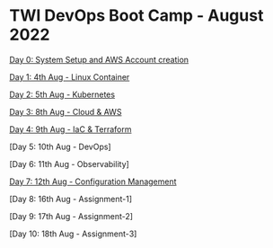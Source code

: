 # TWI DevOps Boot Camp - August 2022

[Day 0: System Setup and AWS Account creation](https://docs.google.com/document/d/1ROMA9NmBVA8rfSgtDysvc2BK0Mbpe4wRTmBVfq8Z1h4/edit)

[Day 1: 4th Aug - Linux Container](./docker_container)

[Day 2: 5th Aug - Kubernetes](./k8s)

[Day 3: 8th Aug - Cloud & AWS](./cloud_aws)

[Day 4: 9th Aug - IaC & Terraform](./iac_terraform)

[Day 5: 10th Aug - DevOps]

[Day 6: 11th Aug - Observability]

[Day 7: 12th Aug - Configuration Management](./ansible_demo)

[Day 8: 16th Aug - Assignment-1]

[Day 9: 17th Aug - Assignment-2]

[Day 10: 18th Aug - Assignment-3]
